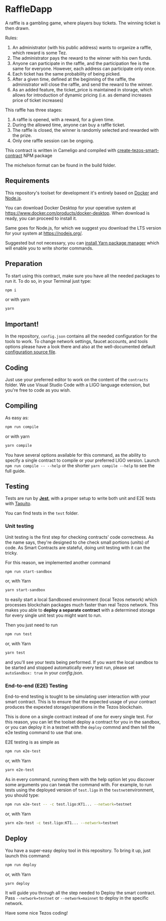 # RaffleDapp

A raffle is a gambling game, where players buy tickets. The winning ticket is then drawn.

Rules:
1. An administrator (with his public address) wants to organize a raffle, which reward is some Tez.
2. The administrator pays the reward to the winner with his own funds.
3. Anyone can participate in the raffle, and the participation fee is the same for everyone. However, each address can participate only once.
4. Each ticket has the same probability of being picked.
5. After a given time, defined at the beginning of the raffle, the administrator will close the raffle, and send the reward to the winner.
6. As an added feature, the ticket_price is maintained in storage, which allows for introduction of dynamic pricing (i.e. as demand increases price of ticket increases)

This raffle has three stages:

1. A raffle is opened, with a reward, for a given time.
2. During the allowed time, anyone can buy a raffle ticket.
3. The raffle is closed, the winner is randomly selected and rewarded with the prize.
4. Only one raffle session can be ongoing.

This contract is written in Cameligo and compiled with [create-tezos-smart-contract](https://www.npmjs.com/package/create-tezos-smart-contract) NPM package

The michelson format can be found in the build folder.

## Requirements
This repository's toolset for development it's entirely based on [Docker](https://www.docker.com) and [Node.js](https://nodejs.org/).

You can download Docker Desktop for your operative system at https://www.docker.com/products/docker-desktop. When download is ready, you can proceed to install it.

Same goes for Node.js, for which we suggest you download the LTS version for your system at https://nodejs.org/.

Suggested but not necessary, you can [install Yarn package manager](https://yarnpkg.com/getting-started/install) which will enable you to write shorter commands.

## Preparation
To start using this contract, make sure you have all the needed packages to run it. To do so, in your Terminal just type:
```bash
npm i
```
or with yarn
```bash
yarn
```

## Important!
In the repository, `config.json` contains all the needed configuration for the tools to work. To change network settings, faucet accounts, and tools options please have a look there and also at the well-documented default [configuration source file](../src/modules/config/defaults.ts).

## Coding
Just use your preferred editor to work on the content of the `contracts` folder. We use Visual Studio Code with a LIGO language extension, but you're free to code as you wish.

## Compiling
As easy as:
```bash
npm run compile
```
or with yarn
```bash
yarn compile
```

You have several options available for this command, as the ability to specify a single contract to compile or your preferred LIGO version. Launch `npm run compile -- --help` or the shorter `yarn compile --help` to see the full guide.

## Testing
Tests are run by [**Jest**](https://jestjs.io), with a proper setup to write both unit and E2E tests with [Taquito](https://tezostaquito.io).

You can find tests in the `test` folder.

### Unit testing

Unit testing is the first step for checking contracts' code correctness. As the name says, they're designed to che check small portions (units) of code.
As Smart Contracts are stateful, doing unit testing with it can the tricky.

For this reason, we implemented another command
```bash
npm run start-sandbox
```
or, with Yarn
```bash
yarn start-sandbox
```
to easily start a local Sandboxed environment (local Tezos network) which processes blockchain packages much faster than real Tezos network. This makes you able to **deploy a separate contract** with a determined storage for every single unit test you might want to run.

Then you just need to run
```bash
npm run test
```
or, with Yarn
```bash
yarn test
```
and you'll see your tests being performed. If you want the local sandbox to be started and stopped automatically every test run, please set `autoSandbox: true` in your *config.json*.

### End-to-end (E2E) Testing
End-to-end testing is tought to be simulating user interaction with your smart contract. This is to ensure that the expected usage of your contract produces the expexted storage/operations in the Tezos blockchain.

This is done on a single contract instead of one for every single test. For this reason, you can let the toolset deploy a contract for you in the sandbox, or you can deploy it in a testnet with the `deploy` commnd and then tell the e2e testing command to use that one.

E2E testing is as simple as
```bash
npm run e2e-test
```
or, with Yarn
```bash
yarn e2e-test
```
As in every command, running them with the help option let you discover some arguments you can tweak the command with.
For example, to run tests using the deployed version of `test.ligo` in the `testnet`environment, you should type:
```bash
npm run e2e-test -- -c test.ligo:KT1... --network=testnet
```
or, with Yarn
```bash
yarn e2e-test -c test.ligo:KT1... --network=testnet
```

## Deploy
You have a super-easy deploy tool in this repository. To bring it up, just launch this command:
```bash
npm run deploy
```
or, with Yarn
```bash
yarn deploy
```
It will guide you through all the step needed to Deploy the smart contract.
Pass `--network=testnet` or `--network=mainnet` to deploy in the specific network.

Have some nice Tezos coding!
